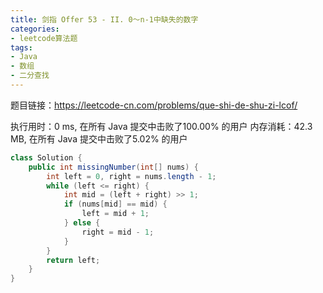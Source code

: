 ```yaml
---
title: 剑指 Offer 53 - II. 0～n-1中缺失的数字
categories:
- leetcode算法题
tags:
- Java
- 数组
- 二分查找
--- 
```


题目链接：https://leetcode-cn.com/problems/que-shi-de-shu-zi-lcof/

执行用时：0 ms, 在所有 Java 提交中击败了100.00% 的用户
内存消耗：42.3 MB, 在所有 Java 提交中击败了5.02% 的用户

``` java
class Solution {
    public int missingNumber(int[] nums) {
        int left = 0, right = nums.length - 1;
        while (left <= right) {
            int mid = (left + right) >> 1;
            if (nums[mid] == mid) {
                left = mid + 1;
            } else {
                right = mid - 1;
            }
        }
        return left;
    }
}
```